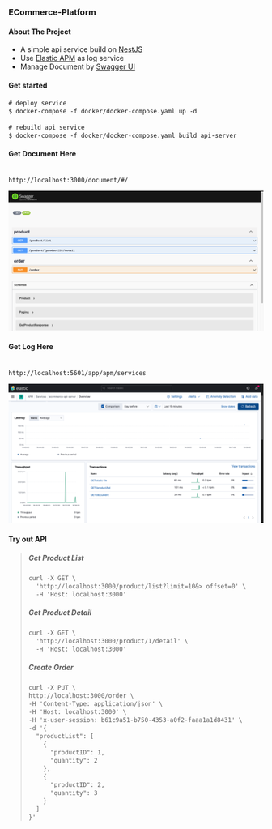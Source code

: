 ### ECommerce-Platform

#### About The Project

- A simple api service build on [NestJS](https://nestjs.com)
- Use [Elastic APM](https://www.elastic.co/apm) as log service
- Manage Document by [Swagger UI](https://swagger.io/tools/swagger-ui/)

#### Get started

```
# deploy service
$ docker-compose -f docker/docker-compose.yaml up -d

# rebuild api service
$ docker-compose -f docker/docker-compose.yaml build api-server
```

#### Get Document Here

```

http://localhost:3000/document/#/

```

![swagger](./image/swagger.png)

#### Get Log Here

```

http://localhost:5601/app/apm/services

```

![apm](./image/apm.png)

#### Try out API

> ##### Get Product List
>
> ```
> curl -X GET \
>   'http://localhost:3000/product/list?limit=10&> offset=0' \
>   -H 'Host: localhost:3000'
> ```
>
> ##### Get Product Detail
>
> ```
> curl -X GET \
>   'http://localhost:3000/product/1/detail' \
>   -H 'Host: localhost:3000'
> ```
>
> ##### Create Order
>
> ```
> curl -X PUT \
> http://localhost:3000/order \
> -H 'Content-Type: application/json' \
> -H 'Host: localhost:3000' \
> -H 'x-user-session: b61c9a51-b750-4353-a0f2-faaa1a1d8431' \
> -d '{
>   "productList": [
>     {
>       "productID": 1,
>       "quantity": 2
>     },
>     {
>       "productID": 2,
>       "quantity": 3
>     }
>   ]
> }'
> ```
